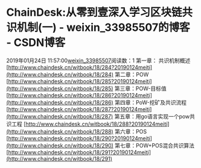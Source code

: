 # ChainDesk:从零到壹深入学习区块链共识机制(一) - weixin_33985507的博客 - CSDN博客
2019年01月24日 11:57:00[weixin_33985507](https://me.csdn.net/weixin_33985507)阅读数：1
第一章：
共识机制概述
[http://www.chaindesk.cn/witbook/18/284?20190124meiti](http://www.chaindesk.cn/witbook/18/284)
第二章：POW
[http://www.chaindesk.cn/witbook/18/285?20190124meiti](http://www.chaindesk.cn/witbook/18/285)
第三章：POW-目标值
[http://www.chaindesk.cn/witbook/18/286?20190124meiti](http://www.chaindesk.cn/witbook/18/286)
第四章：PoW-挖矿及共识流程
[http://www.chaindesk.cn/witbook/18/287?20190124meiti](http://www.chaindesk.cn/witbook/18/287)
第五章：用go语言实现一个pow共识工程
[http://www.chaindesk.cn/witbook/18/288?20190124meiti](http://www.chaindesk.cn/witbook/18/288)
第六章：POS
[http://www.chaindesk.cn/witbook/18/290?20190124meiti](http://www.chaindesk.cn/witbook/18/290)
第七章：POW+POS混合共识算法
[http://www.chaindesk.cn/witbook/18/291?20190124meiti](http://www.chaindesk.cn/witbook/18/291)
